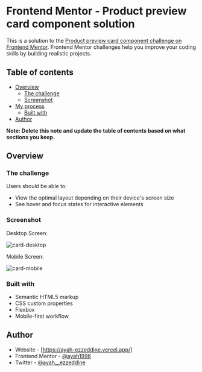 # Frontend Mentor - Product preview card component solution

This is a solution to the [Product preview card component challenge on Frontend Mentor](https://www.frontendmentor.io/challenges/product-preview-card-component-GO7UmttRfa). Frontend Mentor challenges help you improve your coding skills by building realistic projects. 

## Table of contents

- [Overview](#overview)
  - [The challenge](#the-challenge)
  - [Screenshot](#screenshot)
- [My process](#my-process)
  - [Built with](#built-with)
- [Author](#author)

**Note: Delete this note and update the table of contents based on what sections you keep.**

## Overview

### The challenge

Users should be able to:

- View the optimal layout depending on their device's screen size
- See hover and focus states for interactive elements

### Screenshot

Desktop Screen:

![card-desktop](https://user-images.githubusercontent.com/17669366/208255004-3fc6396d-c20e-4a23-b068-36e8190f1e02.png)

Mobile Screen: 

![card-mobile](https://user-images.githubusercontent.com/17669366/208255034-103d689f-12c0-466c-b5f5-136cb8677d33.png)


### Built with

- Semantic HTML5 markup
- CSS custom properties
- Flexbox
- Mobile-first workflow


## Author

- Website - [https://ayah-ezzeddine.vercel.app/]
- Frontend Mentor - [@ayah1996](https://www.frontendmentor.io/profile/ayah1996)
- Twitter - [@ayah__ezzeddine](https://www.twitter.com/ayah__ezzeddine)
